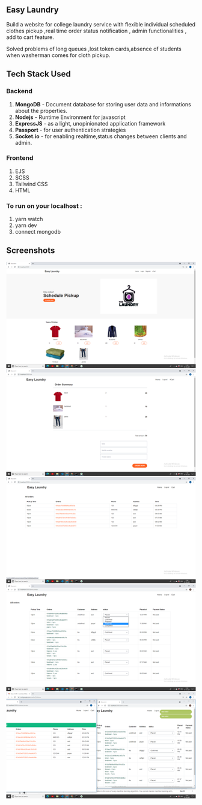 ## Easy Laundry

Build a website for college laundry service with flexible individual scheduled clothes pickup ,real time order status notification , admin functionalities , add to cart feature.

Solved problems of long queues ,lost token cards,absence of students when washerman comes for cloth pickup.

## Tech Stack Used
### Backend
1. **MongoDB** - Document database for storing user data and informations about the properties.
2. **Nodejs** - Runtime Environment for javascript
3. **ExpressJS** - as a light, unopinionated application framework 
4. **Passport** - for user authentication strategies
6. **Socket.io** - for enabling realtime,status changes between clients and admin.

### Frontend
1. EJS
2. SCSS
3. Tailwind CSS
4. HTML

### To run on your localhost :
1. yarn watch
2. yarn dev
3. connect mongodb 

## Screenshots
![](screenshots/front.png)
![](screenshots/cart.png)
![](screenshots/userorders.png)
![](screenshots/admindashboard.png)
![](screenshots/getnotifi.png)


